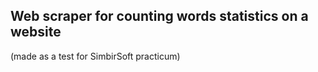 ## Web scraper for counting words statistics on a website
(made as a test for SimbirSoft practicum)

